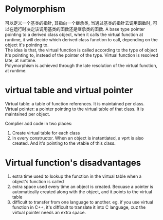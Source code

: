 # Polymorphism
可以定义一个基类的指针, 其指向一个继承类, 当通过基类的指针去调用函数时, 可以在运行时决定该调用基类的函数还是继承类的函数. 
A base type pointer pointing to a derived class object, when it calls the virtual function at runtime, it will decide which derived class function to call, depending on the object it's pointing to.   
The idea is that, the virtual function is called according to the type of object it's pointing to, instead of the pointer of the type. Virtual function is resolved late, at runtime.   
Polymorphism is achieved through the late resolution of the virtual function, at runtime.

# virtual table and virtual pointer
Virtual table: a table of function references. It is maintained per class.  
Virtual pointer: a pointer pointing to the virtual table of that class. It is maintained per object. 

Complier add code in two places:  
1. Create virtual table for each class  
2. In every constructor. When an object is instantiated, a vprt is also created. And it's pointing to the vtable of this class.

# Virtual function's disadvantages
1. extra time used to lookup the function in the virtual table when a object's function is called  
2. extra space used every time an object is created. Becuase a pointer is automatically created along with the object, and it points to the virtual table  
3. difficult to transfer from one language to another. eg. if you use virtual function in C++, it's difficult to translate it into C language, cuz the virtual pointer needs an extra space.  

